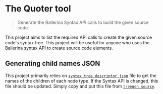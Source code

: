 # The Quoter tool

> Generate the Ballerina Syntax API calls to build the given source code.

This project aims to list the required API calls to create the given source code's syntax tree. This project will be
useful for anyone who uses the Ballerina syntax API to create source code elements.

## Generating child names JSON

This project primarily relies on [`syntax_tree_descriptor.json`](src/main/resources/syntax_tree_descriptor.json) file to
get the names of the children of each node type. If the Syntax API is changed, this file should be updated. Simply copy
and put this file
from [`treegen source`](../../compiler/ballerina-treegen/src/main/resources/syntax_tree_descriptor.json).
